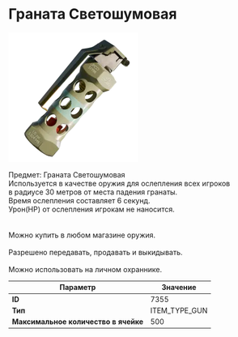 # Граната Светошумовая

![Item Image](../img/7355.webp?raw=true)

Предмет: Граната Светошумовая<br>Используется в качестве оружия для ослепления всех игроков<br>в радиусе 30 метров от места падения гранаты.<br>Время ослепления составляет 6 секунд.<br>Урон(HP) от ослепления игрокам не наносится.<br><br><br>Можно купить в любом магазине оружия.<br><br>Разрешено передавать, продавать и выкидывать.<br><br>Можно использовать на личном охраннике.


| Параметр | Значение |
|----------|----------|
| **ID** | 7355 |
| **Тип** | ITEM_TYPE_GUN |
| **Максимальное количество в ячейке** | 500 |

